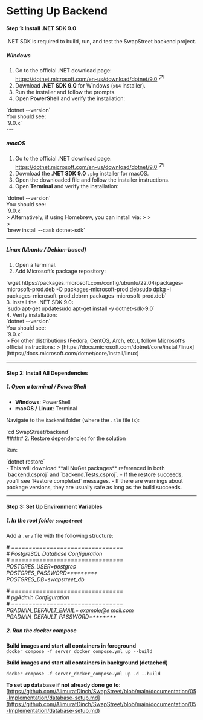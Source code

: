 # Setting Up Backend

#### Step 1: Install .NET SDK 9.0

.NET SDK is required to build, run, and test the SwapStreet backend project.

##### **Windows**

1. Go to the official .NET download page:  
    [https://dotnet.microsoft.com/en-us/download/dotnet/9.0<span aria-hidden="true" class="ms-0.5 inline-block align-middle leading-none"><svg class="block h-[0.75em] w-[0.75em] stroke-current stroke-[0.75]" data-rtl-flip="" fill="currentColor" height="20" viewbox="0 0 20 20" width="20" xmlns="http://www.w3.org/2000/svg"><path d="M14.3349 13.3301V6.60645L5.47065 15.4707C5.21095 15.7304 4.78895 15.7304 4.52925 15.4707C4.26955 15.211 4.26955 14.789 4.52925 14.5293L13.3935 5.66504H6.66011C6.29284 5.66504 5.99507 5.36727 5.99507 5C5.99507 4.63273 6.29284 4.33496 6.66011 4.33496H14.9999L15.1337 4.34863C15.4369 4.41057 15.665 4.67857 15.665 5V13.3301C15.6649 13.6973 15.3672 13.9951 14.9999 13.9951C14.6327 13.9951 14.335 13.6973 14.3349 13.3301Z"></path></svg></span>](https://dotnet.microsoft.com/en-us/download/dotnet/9.0)
2. Download **.NET SDK 9.0** for Windows (`x64` installer).
3. Run the installer and follow the prompts.
4. Open **PowerShell** and verify the installation:

<div class="contain-inline-size rounded-2xl relative bg-token-sidebar-surface-primary" id="bkmrk-dotnet---version"><div class="sticky top-9"><div class="absolute end-0 bottom-0 flex h-9 items-center pe-2"><div class="bg-token-bg-elevated-secondary text-token-text-secondary flex items-center gap-4 rounded-sm px-2 font-sans text-xs">  
</div></div></div><div class="overflow-y-auto p-4" dir="ltr">`dotnet --version`</div></div>You should see:

<div class="contain-inline-size rounded-2xl relative bg-token-sidebar-surface-primary" id="bkmrk-9.0.x"><div class="sticky top-9"><div class="absolute end-0 bottom-0 flex h-9 items-center pe-2"><div class="bg-token-bg-elevated-secondary text-token-text-secondary flex items-center gap-4 rounded-sm px-2 font-sans text-xs">  
</div></div></div><div class="overflow-y-auto p-4" dir="ltr">`9.0.x`</div></div>---

##### **macOS**

1. Go to the official .NET download page:  
    [https://dotnet.microsoft.com/en-us/download/dotnet/9.0<span aria-hidden="true" class="ms-0.5 inline-block align-middle leading-none"><svg class="block h-[0.75em] w-[0.75em] stroke-current stroke-[0.75]" data-rtl-flip="" fill="currentColor" height="20" viewbox="0 0 20 20" width="20" xmlns="http://www.w3.org/2000/svg"><path d="M14.3349 13.3301V6.60645L5.47065 15.4707C5.21095 15.7304 4.78895 15.7304 4.52925 15.4707C4.26955 15.211 4.26955 14.789 4.52925 14.5293L13.3935 5.66504H6.66011C6.29284 5.66504 5.99507 5.36727 5.99507 5C5.99507 4.63273 6.29284 4.33496 6.66011 4.33496H14.9999L15.1337 4.34863C15.4369 4.41057 15.665 4.67857 15.665 5V13.3301C15.6649 13.6973 15.3672 13.9951 14.9999 13.9951C14.6327 13.9951 14.335 13.6973 14.3349 13.3301Z"></path></svg></span>](https://dotnet.microsoft.com/en-us/download/dotnet/9.0)
2. Download the **.NET SDK 9.0** `.pkg` installer for macOS.
3. Open the downloaded file and follow the installer instructions.
4. Open **Terminal** and verify the installation:

<div class="contain-inline-size rounded-2xl relative bg-token-sidebar-surface-primary" id="bkmrk-dotnet---version-1"><div class="sticky top-9"><div class="absolute end-0 bottom-0 flex h-9 items-center pe-2"><div class="bg-token-bg-elevated-secondary text-token-text-secondary flex items-center gap-4 rounded-sm px-2 font-sans text-xs">  
</div></div></div><div class="overflow-y-auto p-4" dir="ltr">`dotnet --version`</div></div>You should see:

<div class="contain-inline-size rounded-2xl relative bg-token-sidebar-surface-primary" id="bkmrk-9.0.x-1"><div class="sticky top-9"><div class="absolute end-0 bottom-0 flex h-9 items-center pe-2"><div class="bg-token-bg-elevated-secondary text-token-text-secondary flex items-center gap-4 rounded-sm px-2 font-sans text-xs">  
</div></div></div><div class="overflow-y-auto p-4" dir="ltr">`9.0.x`</div></div>> Alternatively, if using Homebrew, you can install via:
> 
> <div class="contain-inline-size rounded-2xl relative bg-token-sidebar-surface-primary"><div class="sticky top-9"><div class="absolute end-0 bottom-0 flex h-9 items-center pe-2"><div class="bg-token-bg-elevated-secondary text-token-text-secondary flex items-center gap-4 rounded-sm px-2 font-sans text-xs">  
> </div></div></div><div class="overflow-y-auto p-4" dir="ltr">`brew install --cask dotnet-sdk`</div></div>

---

##### **Linux (Ubuntu / Debian-based)**

1. Open a terminal.
2. Add Microsoft’s package repository:

<div class="contain-inline-size rounded-2xl relative bg-token-sidebar-surface-primary" id="bkmrk-wget-https%3A%2F%2Fpackage"><div class="sticky top-9"><div class="absolute end-0 bottom-0 flex h-9 items-center pe-2"><div class="bg-token-bg-elevated-secondary text-token-text-secondary flex items-center gap-4 rounded-sm px-2 font-sans text-xs">  
</div></div></div><div class="overflow-y-auto p-4" dir="ltr">`wget https://packages.microsoft.com/config/ubuntu/22.04/packages-microsoft-prod.deb -O packages-microsoft-prod.debsudo dpkg -i packages-microsoft-prod.deb<span class="hljs-built_in">rm</span> packages-microsoft-prod.deb`</div></div>3. Install the .NET SDK 9.0:

<div class="contain-inline-size rounded-2xl relative bg-token-sidebar-surface-primary" id="bkmrk-sudo-apt-get-update-"><div class="sticky top-9"><div class="absolute end-0 bottom-0 flex h-9 items-center pe-2"><div class="bg-token-bg-elevated-secondary text-token-text-secondary flex items-center gap-4 rounded-sm px-2 font-sans text-xs">  
</div></div></div><div class="overflow-y-auto p-4" dir="ltr">`sudo apt-get updatesudo apt-get install -y dotnet-sdk-9.0`</div></div>4. Verify installation:

<div class="contain-inline-size rounded-2xl relative bg-token-sidebar-surface-primary" id="bkmrk-dotnet---version-2"><div class="sticky top-9"><div class="absolute end-0 bottom-0 flex h-9 items-center pe-2"><div class="bg-token-bg-elevated-secondary text-token-text-secondary flex items-center gap-4 rounded-sm px-2 font-sans text-xs">  
</div></div></div><div class="overflow-y-auto p-4" dir="ltr">`dotnet --version`</div></div>You should see:

<div class="contain-inline-size rounded-2xl relative bg-token-sidebar-surface-primary" id="bkmrk-9.0.x-2"><div class="sticky top-9"><div class="absolute end-0 bottom-0 flex h-9 items-center pe-2"><div class="bg-token-bg-elevated-secondary text-token-text-secondary flex items-center gap-4 rounded-sm px-2 font-sans text-xs">  
</div></div></div><div class="overflow-y-auto p-4" dir="ltr">`9.0.x`</div></div>> For other distributions (Fedora, CentOS, Arch, etc.), follow Microsoft’s official instructions:  
> [https://docs.microsoft.com/dotnet/core/install/linux](https://docs.microsoft.com/dotnet/core/install/linux)

---

#### Step 2: Install All Dependencies

##### 1. Open a terminal / PowerShell

- **Windows**: PowerShell
- **macOS / Linux**: Terminal

Navigate to the `backend` folder (where the `.sln` file is):

<div class="contain-inline-size rounded-2xl relative bg-token-sidebar-surface-primary" id="bkmrk-cd-swapstreet%2Fbacken"><div class="overflow-y-auto p-4" dir="ltr">`<span class="hljs-built_in">cd</span> SwapStreet/backend`</div></div>##### 2. Restore dependencies for the solution

Run:

<div class="contain-inline-size rounded-2xl relative bg-token-sidebar-surface-primary" id="bkmrk-dotnet-restore"><div class="overflow-y-auto p-4" dir="ltr">`dotnet restore`</div></div>- This will download **all NuGet packages** referenced in both `backend.csproj` and `backend.Tests.csproj`.
- If the restore succeeds, you’ll see `Restore completed` messages.
- If there are warnings about package versions, they are usually safe as long as the build succeeds.

---

#### **Step 3: Set Up Environment Variables**

##### 1. In the root folder `swapstreet`

Add a `.env` file with the following structure:

*\# ================================*  
*\# PostgreSQL Database Configuration*  
*\# ================================*  
*POSTGRES\_USER=postgres*  
*POSTGRES\_PASSWORD=\*\*\*\*\*\*\*\**  
*POSTGRES\_DB=swapstreet_db*

*\# ================================*  
*\# pgAdmin Configuration*  
*\# ================================*  
*PGADMIN\_DEFAULT\_EMAIL= example@e mail.com*  
*PGADMIN\_DEFAULT\_PASSWORD=\*\*\*\*\*\*\**

##### 2. Run the docker compose

**Build images and start all containers in foreground**  
`docker compose -f server_docker_compose.yml up --build`

**Build images and start all containers in background (detached)**

`docker compose -f server_docker_compose.yml up -d --build`

**To set up database if not already done go to**: [https://github.com/AlimuratDinch/SwapStreet/blob/main/documentation/05-Implementation/database-setup.md](https://github.com/AlimuratDinch/SwapStreet/blob/main/documentation/05-Implementation/database-setup.md)